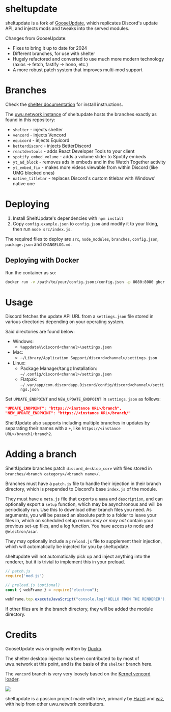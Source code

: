 # sheltupdate

sheltupdate is a fork of [GooseUpdate](https://github.com/goose-nest/gooseupdate),
which replicates Discord's update API, and injects mods and tweaks into the served modules.

Changes from GooseUpdate:
 - Fixes to bring it up to date for 2024
 - Different branches, for use with shelter
 - Hugely refactored and converted to use much more modern technology
	(axios -> fetch, fastify -> hono, etc.)
 - A more robust patch system that improves multi-mod support

# Branches

Check the [shelter documentation](https://github.com/uwu/shelter/blob/main/README.md) for install instructions.

The [uwu.network instance](https://inject.shelter.uwu.network) of sheltupdate hosts the branches exactly as found in this repository:
 - `shelter` - injects shelter
 - `vencord` - injects Vencord
 - `equicord` - injects Equicord
 - `betterdiscord` - injects BetterDiscord
 - `reactdevtools` - adds React Developer Tools to your client
 - `spotify_embed_volume` - adds a volume slider to Spotify embeds
 - `yt_ad_block` - removes ads in embeds and in the Watch Together activity
 - `yt_embed_fix` - makes more videos viewable from within Discord (like UMG blocked ones)
 - `native_titlebar` - replaces Discord's custom titlebar with Windows' native one

# Deploying
1. Install SheltUpdate's dependencies with `npm install`
2. Copy `config.example.json` to `config.json` and modify it to your liking, then run `node src/index.js`.

The required files to deploy are `src`, `node_modules`, `branches`, `config.json`, `package.json` and `CHANGELOG.md`.

## Deploying with Docker

Run the container as so:
```sh
docker run -v /path/to/your/config.json:/config.json -p 8080:8080 ghcr.io/uwu/sheltupdate
```

# Usage
Discord fetches the update API URL from a `settings.json` file stored in various directories depending on your operating system.

Said directories are found below:
* Windows:
  * `%appdata%\discord<channel>\settings.json`
* Mac:
  * `~/Library/Application Support/discord<channel>/settings.json`
* Linux:
  * Package Manager/tar.gz Installation: `~/.config/discord<channel>/settings.json`
  * Flatpak: `~/.var/app/com.discordapp.Discord/config/discord<channel>/settings.json`

Set `UPDATE_ENDPOINT` and `NEW_UPDATE_ENDPOINT` in `settings.json` as follows:

```json
"UPDATE_ENDPOINT": "https://<instance URL>/branch",
"NEW_UPDATE_ENDPOINT": "https://<instance URL>/branch/"
```

SheltUpdate also supports including multiple branches in updates by separating their names with a `+`, like `https://<instance URL>/branch1+branch2`.

# Adding a branch
SheltUpdate branches patch `discord_desktop_core` with files stored in `branches/<branch category>/<branch name>/`.

Branches must have a `patch.js` file to handle their injection in their branch directory, which is prepended to Discord's base `index.js` of the module.

They must have a `meta.js` file that exports a `name` and `description`, and can optionally export a `setup` function,
which may be asynchronous and will be periodically run. Use this to download other branch files you need.
As arguments, you will be passed an absolute path to a folder to leave your files in,
which on scheduled setup reruns *may or may not* contain your previous set-up files, and a log function.
You have access to node and `@electron/asar`.

They may optionally include a `preload.js` file to supplement their injection,
which will automatically be injected for you by sheltupdate.

sheltupdate will not automatically pick up and inject anything into the renderer, but it is trivial to implement this
in your preload.

```javascript
// patch.js
require('mod.js')
```

```javascript
// preload.js (optional)
const { webFrame } = require("electron");

webFrame.top.executeJavaScript("console.log('HELLO FROM THE RENDERER');");
```

If other files are in the branch directory, they will be added the module directory.

# Credits

GooseUpdate was originally written by [Ducko](https://github.com/CanadaHonk/).

The shelter desktop injector has been contributed to by most of uwu.network at this point,
and is the basis of the `shelter` branch here.

The `vencord` branch is very very loosely based on the [Kernel vencord loader](https://github.com/kernel-addons/vencord-loader/blob/master/main.js).

![](https://github.com/catppuccin/catppuccin/raw/main/assets/footers/gray0_ctp_on_line.svg)

sheltupdate is a passion project made with love, primarily by [Hazel](https://github.com/yellowsink) and [wiz](https://github.com/ioj4),
with help from other uwu.network contributors.
